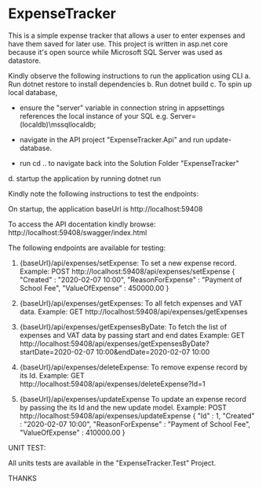 # ExpenseTracker
This is a simple expense tracker that allows a user to enter expenses and have them saved for later use. This project is written in asp.net core because it's open source while Microsoft SQL Server was used as datastore.


Kindly observe the following instructions to run the application using CLI
a. Run dotnet restore to install dependencies
b. Run dotnet build
c. To spin up local database, 

   - ensure the "server" variable in connection string in appsettings references the local instance of your SQL e.g. Server=(localdb)\mssqllocaldb;

   - navigate in the API project "ExpenseTracker.Api" and run update-database.

   - run cd .. to navigate back into the Solution Folder "ExpenseTracker"

d. startup the application by running dotnet run

Kindly note the following instructions to test the endpoints:

On startup, the application baseUrl is http://localhost:59408

To access the API docentation kindly browse: http://localhost:59408/swagger/index.html

The following endpoints are available for testing:

1. {baseUrl}/api/expenses/setExpense: To set a new expense record. 
Example:
POST http://localhost:59408/api/expenses/setExpense
{
	"Created" : "2020-02-07 10:00", 
	"ReasonForExpense" : "Payment of School Fee", 
	"ValueOfExpense" : 450000.00
}

2. {baseUrl}/api/expenses/getExpenses: To all fetch expenses and VAT data.
Example:
GET http://localhost:59408/api/expenses/getExpenses

3. {baseUrl}/api/expenses/getExpensesByDate: To fetch the list of expenses and VAT data by passing start and end dates
Example:
GET http://localhost:59408/api/expenses/getExpensesByDate?startDate=2020-02-07 10:00&endDate=2020-02-07 10:00

4. {baseUrl}/api/expenses/deleteExpense: To remove expense record by its Id.
Example:
GET http://localhost:59408/api/expenses/deleteExpense?Id=1

5. {baseUrl}/api/expenses/updateExpense To update an expense record by passing the its Id and the new update model.
Example:
POST http://localhost:59408/api/expenses/updateExpense
{
	"Id" : 1,
	"Created" : "2020-02-07 10:00", 
	"ReasonForExpense" : "Payment of School Fee", 
	"ValueOfExpense" : 410000.00
}


UNIT TEST:

All units tests are available in the "ExpenseTracker.Test" Project.


THANKS
